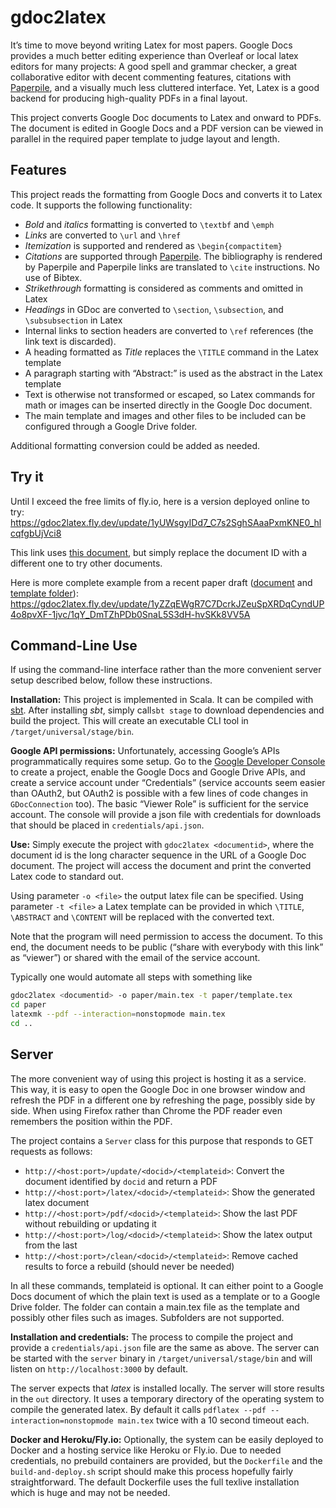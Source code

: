 # gdoc2latex

It’s time to move beyond writing Latex for most papers. Google Docs provides a much better editing experience than Overleaf or local latex editors for many projects: A good spell and grammar checker, a great collaborative editor with decent commenting features, citations with [Paperpile](https://paperpile.com), and a visually much less cluttered interface. Yet, Latex is a good backend for producing high-quality PDFs in a final layout.

This project converts Google Doc documents to Latex and onward to PDFs. The document is edited in Google Docs and a PDF version can be viewed in parallel in the required paper template to judge layout and length.

## Features

This project reads the formatting from Google Docs and converts it to Latex code. It supports the following functionality:

* *Bold* and *italics* formatting is converted to `\textbf` and `\emph`
* *Links* are converted to `\url` and `\href`
* *Itemization* is supported and rendered as `\begin{compactitem}`
* *Citations* are supported through [Paperpile](https://paperpile.com/). The bibliography is rendered by Paperpile and Paperpile links are translated to `\cite` instructions. No use of Bibtex.
* *Strikethrough* formatting is considered as comments and omitted in Latex
* *Headings* in GDoc are converted to `\section`, `\subsection`, and `\subsubsection` in Latex
* Internal links to section headers are converted to `\ref` references (the link text is discarded).
* A heading formatted as *Title* replaces the `\TITLE` command in the Latex template
* A paragraph starting with “Abstract:” is used as the abstract in the Latex template
* Text is otherwise not transformed or escaped, so Latex commands for math or images can be inserted directly in the Google Doc document.
* The main template and images and other files to be included can be configured through a Google Drive folder.

Additional formatting conversion could be added as needed.

## Try it

Until I exceed the free limits of fly.io, here is a version deployed online to try: https://gdoc2latex.fly.dev/update/1yUWsgyIDd7_C7s2SghSAaaPxmKNE0_hlcqfgbUjVci8

This link uses [this document](https://docs.google.com/document/d/1yUWsgyIDd7_C7s2SghSAaaPxmKNE0_hlcqfgbUjVci8/edit#), but simply replace the document ID with a different one to try other documents.

Here is more complete example from a recent paper draft ([document](https://docs.google.com/document/d/1yZZqEWgR7C7DcrkJZeuSpXRDqCyndUP4o8pvXF-1jvc/edit) and [template folder](https://drive.google.com/drive/folders/1qY_DmTZhPDb0SnaL5S3dH-hvSKk8VV5A)): https://gdoc2latex.fly.dev/update/1yZZqEWgR7C7DcrkJZeuSpXRDqCyndUP4o8pvXF-1jvc/1qY_DmTZhPDb0SnaL5S3dH-hvSKk8VV5A



## Command-Line Use

If using the command-line interface rather than the more convenient server setup described below, follow these instructions.

**Installation:** This project is implemented in Scala. It can be compiled with [sbt](https://www.scala-sbt.org/). After installing *sbt*, simply call`sbt stage` to download dependencies and build the project. This will create an executable CLI tool  in `/target/universal/stage/bin`.

**Google API permissions:** Unfortunately, accessing Google’s APIs programmatically requires some setup. Go to the [Google Developer Console](https://console.cloud.google.com/) to create a project, enable the Google Docs and Google Drive APIs, and create a service account under “Credentials” (service accounts seem easier than OAuth2, but OAuth2 is possible with a few lines of code changes in `GDocConnection` too). The basic “Viewer Role” is sufficient for the service account. The console will provide a json file with credentials for downloads that should be placed in `credentials/api.json`.

**Use:** Simply execute the project with `gdoc2latex <documentid>`, where the document id is the long character sequence in the URL of a Google Doc document. The project will access the document and print the converted Latex code to standard out.

Using parameter `-o <file>` the output latex file can be specified. Using parameter `-t <file>` a Latex template can be provided in which `\TITLE`, `\ABSTRACT` and `\CONTENT` will be replaced with the converted text.

Note that the program will need permission to access the document. To this end, the document needs to be public (“share with everybody with this link” as “viewer”) or shared with the email of the service account.

Typically one would automate all steps with something like

```sh
gdoc2latex <documentid> -o paper/main.tex -t paper/template.tex
cd paper
latexmk --pdf --interaction=nonstopmode main.tex
cd ..

```

## Server

The more convenient way of using this project is hosting it as a service. This way, it is easy to open the Google Doc in one browser window and refresh the PDF in a different one by refreshing the page, possibly side by side. When using Firefox rather than Chrome the PDF reader even remembers the position within the PDF.

The project contains a `Server` class for this purpose that responds to GET requests as follows:

* `http://<host:port>/update/<docid>/<templateid>`: Convert the document identified by `docid` and return a PDF
* `http://<host:port>/latex/<docid>/<templateid>`:  Show the generated latex document
* `http://<host:port>/pdf/<docid>/<templateid>`:  Show the last PDF without rebuilding or updating it
* `http://<host:port>/log/<docid>/<templateid>`:  Show the latex output from the last 
* `http://<host:port>/clean/<docid>/<templateid>`:  Remove cached results to force a rebuild (should never be needed)

In all these commands, templateid is optional. It can either point to a Google Docs document of which the plain text is used as a template or to a Google Drive folder. The folder can contain a main.tex file as the template and possibly other files such as images. Subfolders are not supported.

**Installation and credentials:** The process to compile the project and provide a `credentials/api.json` file are the same as above. The server can be started with the `server` binary in `/target/universal/stage/bin` and will listen on `http://localhost:3000` by default.

The server expects that *latex* is installed locally. The server will store results in the `out` directory. It uses a temporary directory of the operating system to compile the generated latex. By default it calls `pdflatex --pdf --interaction=nonstopmode main.tex` twice with a 10 second timeout each.

**Docker and Heroku/Fly.io:** Optionally, the system can be easily deployed to Docker and a hosting service like Heroku or Fly.io. Due to needed credentials, no prebuild containers are provided, but the `Dockerfile` and the `build-and-deploy.sh` script should make this process hopefully fairly straightforward. The default Dockerfile uses the full texlive installation which is huge and may not be needed.

